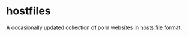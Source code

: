 # hostfiles
A occasionally updated collection of porn websites in [hosts file](https://en.wikipedia.org/wiki/Hosts_(file)) format.
